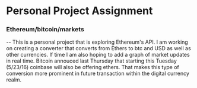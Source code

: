 # Personal Project Assignment
### Ethereum/bitcoin/markets

-- This is a personal project that is exploring Ethereum's API. I am working on creating a converter that converts from Ethers to btc and USD as well as other currencies. If time I am also hoping to add a graph of market updates in real time. Bitcoin annouced last Thursday that starting this Tuesday (5/23/16) coinbase will also be offering ethers. That makes this type of conversion more prominent in future transaction within the digital currency realm. 

